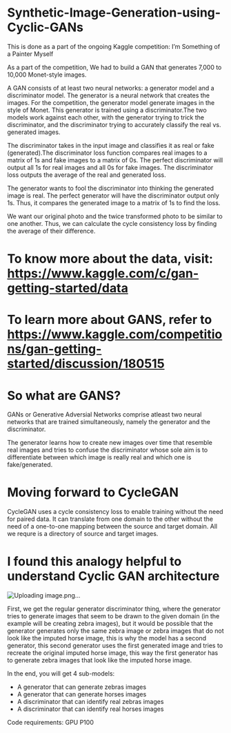 # Synthetic-Image-Generation-using-Cyclic-GANs
This is done as a part of the ongoing Kaggle competition: I’m Something of a Painter Myself

As a part of the competition, We had to build a GAN that generates 7,000 to 10,000 Monet-style images.

A GAN consists of at least two neural networks: a generator model and a discriminator model. The generator is a neural network that creates the images. For the competition, the generator model generate images in the style of Monet. This generator is trained using a discriminator.The two models work against each other, with the generator trying to trick the discriminator, and the discriminator trying to accurately classify the real vs. generated images.

The discriminator takes in the input image and classifies it as real or fake (generated).The discriminator loss function compares real images to a matrix of 1s and fake images to a matrix of 0s. The perfect discriminator will output all 1s for real images and all 0s for fake images. The discriminator loss outputs the average of the real and generated loss.

The generator wants to fool the discriminator into thinking the generated image is real. The perfect generator will have the discriminator output only 1s. Thus, it compares the generated image to a matrix of 1s to find the loss.

We want our original photo and the twice transformed photo to be similar to one another. Thus, we can calculate the cycle consistency loss by finding the average of their difference.

# To know more about the data, visit: https://www.kaggle.com/c/gan-getting-started/data

# To learn more about GANS, refer to https://www.kaggle.com/competitions/gan-getting-started/discussion/180515

# So what are GANS?
GANs or Generative Adversial Networks comprise atleast two neural networks that are trained simultaneously, namely the generator and the discriminator.

The generator learns how to create new images over time that resemble real images and tries to confuse the discriminator whose sole aim is to differentiate between which image is really real and which one is fake/generated.

# Moving forward to CycleGAN
CycleGAN uses a cycle consistency loss to enable training without the need for paired data. It can translate from one domain to the other without the need of a one-to-one mapping between the source and target domain. All we requre is a directory of source and target images.

# I found this analogy helpful to understand Cyclic GAN architecture
![Uploading image.png…]()



First, we get the regular generator discriminator thing, where the generator tries to generate images that seem to be drawn to the given domain (in the example will be creating zebra images), but it would be possible that the generator generates only the same zebra image or zebra images that do not look like the imputed horse image, this is why the model has a second generator, this second generator uses the first generated image and tries to recreate the original imputed horse image, this way the first generator has to generate zebra images that look like the imputed horse image.

In the end, you will get 4 sub-models:
* A generator that can generate zebras images
* A generator that can generate horses images
* A discriminator that can identify real zebras images
* A discriminator that can identify real horses images

Code requirements: GPU P100
